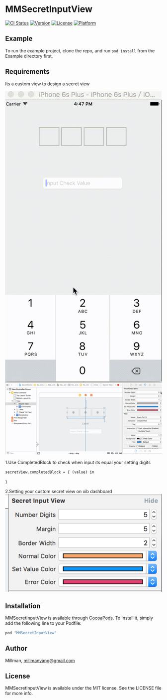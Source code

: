 # MMSecretInputView

[![CI Status](http://img.shields.io/travis/Millman/MMSecretInputView.svg?style=flat)](https://travis-ci.org/Millman/MMSecretInputView)
[![Version](https://img.shields.io/cocoapods/v/MMSecretInputView.svg?style=flat)](http://cocoapods.org/pods/MMSecretInputView)
[![License](https://img.shields.io/cocoapods/l/MMSecretInputView.svg?style=flat)](http://cocoapods.org/pods/MMSecretInputView)
[![Platform](https://img.shields.io/cocoapods/p/MMSecretInputView.svg?style=flat)](http://cocoapods.org/pods/MMSecretInputView)

## Example

To run the example project, clone the repo, and run `pod install` from the Example directory first.

## Requirements
Its a custom view to design a secret view

![circledemo](https://github.com/MillmanY/MMSecretInputView/blob/master/demo1.gif)
![circledemo](https://github.com/MillmanY/MMSecretInputView/blob/master/demo2.gif)

1.Use CompletedBlock to check when input its equal your setting digits

    secretView.completedBlock = { (value) in
            
    }
2.Setting your custom secret view on xib dashboard 
![circledemo](https://github.com/MillmanY/MMSecretInputView/blob/master/demoimage.png)

## Installation

MMSecretInputView is available through [CocoaPods](http://cocoapods.org). To install
it, simply add the following line to your Podfile:

```ruby
pod "MMSecretInputView"
```

## Author

Millman, millmanyang@gmail.com

## License

MMSecretInputView is available under the MIT license. See the LICENSE file for more info.
